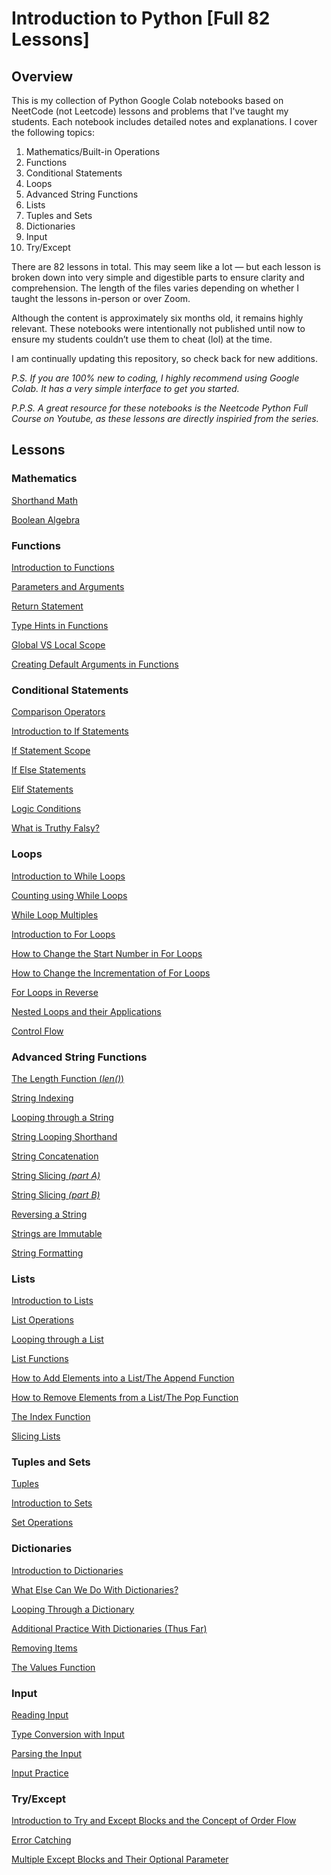 # Introduction to Python [Full 82 Lessons]
## Overview

This is my collection of Python Google Colab notebooks based on NeetCode (not Leetcode) lessons and problems that I've taught my students. Each notebook includes detailed notes and explanations. I cover the following topics:

1. Mathematics/Built-in Operations
2. Functions
3. Conditional Statements
4. Loops
5. Advanced String Functions
6. Lists
7. Tuples and Sets
8. Dictionaries
9. Input
10. Try/Except

There are 82 lessons in total. This may seem like a lot — but each lesson is broken down into very simple and digestible parts to ensure clarity and comprehension. The length of the files varies depending on whether I taught the lessons in-person or over Zoom.

Although the content is approximately six months old, it remains highly relevant. These notebooks were intentionally not published until now to ensure my students couldn’t use them to cheat (lol) at the time.

I am continually updating this repository, so check back for new additions.

_P.S. If you are 100% new to coding, I highly recommend using Google Colab. It has a very simple interface to get you started._

_P.P.S. A great resource for these notebooks is the Neetcode Python Full Course on Youtube, as these lessons are directly inspiried from the series._

## Lessons

### Mathematics
[Shorthand Math](https://github.com/shalynbarrios/Python-Notebook-from-NeetCode/blob/main/lesson22_shorthand.ipynb)

[Boolean Algebra](https://github.com/shalynbarrios/Python-Notebook-from-NeetCode/blob/main/lesson23_booleanalg.ipynb)

### Functions
[Introduction to Functions](https://github.com/shalynbarrios/Python-Notebook-from-NeetCode/blob/main/lesson24_intro2functions.ipynb)

[Parameters and Arguments](https://github.com/shalynbarrios/Python-Notebook-from-NeetCode/blob/main/lesson25_26_parameters.ipynb)

[Return Statement](https://github.com/shalynbarrios/Python-Notebook-from-NeetCode/blob/main/lesson27_return.ipynb)

[Type Hints in Functions](https://github.com/shalynbarrios/Python-Notebook-from-NeetCode/blob/main/lesson28_typehints.ipynb)

[Global VS Local Scope](https://github.com/shalynbarrios/Python-Notebook-from-NeetCode/blob/main/lesson30_globalVSlocal_scope.ipynb)

[Creating Default Arguments in Functions](https://github.com/shalynbarrios/Python-Notebook-from-NeetCode/blob/main/lesson31_defaultarguments.ipynb)

### Conditional Statements
[Comparison Operators](https://github.com/shalynbarrios/Python-Notebook-from-NeetCode/blob/main/lesson32_comparisonoperators.ipynb)

[Introduction to If Statements](https://github.com/shalynbarrios/Python-Notebook-from-NeetCode/blob/main/lesson33_ifstatements.ipynb)

[If Statement Scope](https://github.com/shalynbarrios/Python-Notebook-from-NeetCode/blob/main/lesson34_ifstatement_scope.ipynb)

[If Else Statements](https://github.com/shalynbarrios/Python-Notebook-from-NeetCode/blob/main/lesson35_ifelse.ipynb)

[Elif Statements](https://github.com/shalynbarrios/Python-Notebook-from-NeetCode/blob/main/lesson36_elif.ipynb)

[Logic Conditions](https://github.com/shalynbarrios/Python-Notebook-from-NeetCode/blob/main/lesson37_logicconditions.ipynb)

[What is Truthy Falsy?](https://github.com/shalynbarrios/Python-Notebook-from-NeetCode/blob/main/lesson38_truthy_falsy.ipynb)

### Loops
[Introduction to While Loops](https://github.com/shalynbarrios/Python-Notebook-from-NeetCode/blob/main/lesson39_whileloops.ipynb)

[Counting using While Loops](https://github.com/shalynbarrios/Python-Notebook-from-NeetCode/blob/main/lesson40_whileloops_counting.ipynb)

[While Loop Multiples](https://github.com/shalynbarrios/Python-Notebook-from-NeetCode/blob/main/lesson41_whileloop_multiples.ipynb)

[Introduction to For Loops](https://github.com/shalynbarrios/Python-Notebook-from-NeetCode/blob/main/lesson42_forloops.ipynb)

[How to Change the Start Number in For Loops](https://github.com/shalynbarrios/Python-Notebook-from-NeetCode/blob/main/lesson43_startforloops.ipynb)

[How to Change the Incrementation of For Loops](https://github.com/shalynbarrios/Python-Notebook-from-NeetCode/blob/main/lesson44_stepsforloops.ipynb)

[For Loops in Reverse](https://github.com/shalynbarrios/Python-Notebook-from-NeetCode/blob/main/lesson45_forloops_reverse.ipynb)

[Nested Loops and their Applications](https://github.com/shalynbarrios/Python-Notebook-from-NeetCode/blob/main/lesson46_nestedloops.ipynb)

[Control Flow](https://github.com/shalynbarrios/Python-Notebook-from-NeetCode/blob/main/lesson47_controlflow.ipynb)

### Advanced String Functions
[The Length Function (_len()_)](https://github.com/shalynbarrios/Python-Notebook-from-NeetCode/blob/main/lesson48_lengthfunc.ipynb)

[String Indexing](https://github.com/shalynbarrios/Python-Notebook-from-NeetCode/blob/main/lesson49_stringindex.ipynb)

[Looping through a String](https://github.com/shalynbarrios/Python-Notebook-from-NeetCode/blob/main/lesson50_stringlooping.ipynb)

[String Looping Shorthand](https://github.com/shalynbarrios/Python-Notebook-from-NeetCode/blob/main/lesson51_stringlooping_shorthand.ipynb)

[String Concatenation](https://github.com/shalynbarrios/Python-Notebook-from-NeetCode/blob/main/lesson52_strconcatenation.ipynb)

[String Slicing _(part A)_](https://github.com/shalynbarrios/Python-Notebook-from-NeetCode/blob/main/lesson53_stringslicing.ipynb)

[String Slicing _(part B)_](https://github.com/shalynbarrios/Python-Notebook-from-NeetCode/blob/main/lesson54_stringslicing_2.ipynb)

[Reversing a String](https://github.com/shalynbarrios/Python-Notebook-from-NeetCode/blob/main/lesson55_reversestrings.ipynb)

[Strings are Immutable](https://github.com/shalynbarrios/Python-Notebook-from-NeetCode/blob/main/lesson56_stringimmutable.ipynb)

[String Formatting](https://github.com/shalynbarrios/Python-Notebook-from-NeetCode/blob/main/lesson57_stringformatting.ipynb)

### Lists

[Introduction to Lists](https://github.com/shalynbarrios/Python-Notebook-from-NeetCode/blob/main/lesson58_intro2lists.ipynb)

[List Operations](https://github.com/shalynbarrios/Python-Notebook-from-NeetCode/blob/main/lesson59_listoperations.ipynb)

[Looping through a List](https://github.com/shalynbarrios/Python-Notebook-from-NeetCode/blob/main/lesson60_listlooping.ipynb)

[List Functions](https://github.com/shalynbarrios/Python-Notebook-from-NeetCode/blob/main/lesson61_listfunctions.ipynb)

[How to Add Elements into a List/The Append Function](https://github.com/shalynbarrios/Python-Notebook-from-NeetCode/blob/main/lesson62_appendlist.ipynb)

[How to Remove Elements from a List/The Pop Function](https://github.com/shalynbarrios/Python-Notebook-from-NeetCode/blob/main/lesson63_poplist.ipynb)

[The Index Function](https://github.com/shalynbarrios/Python-Notebook-from-NeetCode/blob/main/lesson64_listfindipynb.ipynb)

[Slicing Lists](https://github.com/shalynbarrios/Python-Notebook-from-NeetCode/blob/main/lesson65_listslicing.ipynb)

### Tuples and Sets

[Tuples](https://github.com/shalynbarrios/Python-Notebook-from-NeetCode/blob/main/lesson66_tuples.ipynb)

[Introduction to Sets](https://github.com/shalynbarrios/Python-Notebook-from-NeetCode/blob/main/lesson67_intro2sets.ipynb)

[Set Operations](https://github.com/shalynbarrios/Python-Notebook-from-NeetCode/blob/main/lesson68_setoperations.ipynb)

### Dictionaries

[Introduction to Dictionaries](https://github.com/shalynbarrios/Python-Notebook-from-NeetCode/blob/main/lesson70_introtodictionaries.ipynb)

[What Else Can We Do With Dictionaries?](https://github.com/shalynbarrios/Python-Notebook-from-NeetCode/blob/main/lesson71_dictoperations.ipynb)

[Looping Through a Dictionary](https://github.com/shalynbarrios/Python-Notebook-from-NeetCode/blob/main/lesson72_dictlooping.ipynb)

[Additional Practice With Dictionaries (Thus Far)](https://github.com/shalynbarrios/Python-Notebook-from-NeetCode/blob/main/lesson73_dictpractice.ipynb)

[Removing Items](https://github.com/shalynbarrios/Python-Notebook-from-NeetCode/blob/main/lesson74_dictremove.ipynb)

[The Values Function](https://github.com/shalynbarrios/Python-Notebook-from-NeetCode/blob/main/lesson75_dictvalues.ipynb)

### Input

[Reading Input](https://github.com/shalynbarrios/Python-Notebook-from-NeetCode/blob/main/lesson76_readinginput.ipynb)

[Type Conversion with Input](https://github.com/shalynbarrios/Python-Notebook-from-NeetCode/blob/main/lesson77_typeconversion.ipynb)

[Parsing the Input](https://github.com/shalynbarrios/Python-Notebook-from-NeetCode/blob/main/lesson78_parseinput.ipynb)

[Input Practice](https://github.com/shalynbarrios/Python-Notebook-from-NeetCode/blob/main/lesson79_readinginputpractice.ipynb)

### Try/Except

[Introduction to Try and Except Blocks and the Concept of Order Flow](https://github.com/shalynbarrios/Python-Notebook-from-NeetCode/blob/main/lesson80_tryexcept.ipynb)

[Error Catching](https://github.com/shalynbarrios/Python-Notebook-from-NeetCode/blob/main/lesson81_errorcatching.ipynb)

[Multiple Except Blocks and Their Optional Parameter](https://github.com/shalynbarrios/Python-Notebook-from-NeetCode/blob/main/lesson82_multipleexceptblocks.ipynb)
